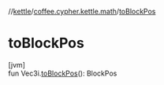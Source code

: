 //[kettle](../../index.md)/[coffee.cypher.kettle.math](index.md)/[toBlockPos](to-block-pos.md)

# toBlockPos

[jvm]\
fun Vec3i.[toBlockPos](to-block-pos.md)(): BlockPos
